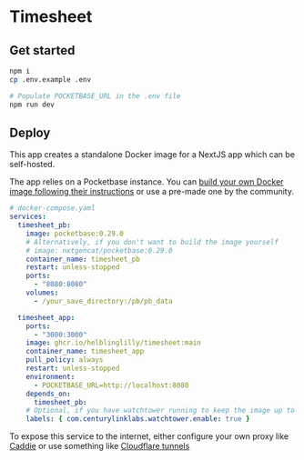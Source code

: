 # Timesheet

## Get started

```sh
npm i
cp .env.example .env

# Populate POCKETBASE_URL in the .env file
npm run dev
```

## Deploy

This app creates a standalone Docker image for a NextJS app which can be self-hosted.

The app relies on a Pocketbase instance. You can [build your own Docker image following their instructions](https://pocketbase.io/docs/going-to-production/#using-docker) or use a pre-made one by the community.

```yaml
# docker-compose.yaml
services:
  timesheet_pb:
    image: pocketbase:0.29.0
    # Alternatively, if you don't want to build the image yourself
    # image: nxtgencat/pocketbase:0.29.0
    container_name: timesheet_pb
    restart: unless-stopped
    ports:
      - "8080:8080"
    volumes:
      - /your_save_directory:/pb/pb_data

  timesheet_app:
    ports:
      - "3000:3000"
    image: ghcr.io/helblinglilly/timesheet:main
    container_name: timesheet_app
    pull_policy: always
    restart: unless-stopped
    environment:
      - POCKETBASE_URL=http://localhost:8080
    depends_on:
      timesheet_pb:
    # Optional, if you have watchtower running to keep the image up to date
    labels: { com.centurylinklabs.watchtower.enable: true }
```

To expose this service to the internet, either configure your own proxy like [Caddie](https://caddyserver.com/) or use something like [Cloudflare tunnels](https://developers.cloudflare.com/cloudflare-one/connections/connect-networks/)
